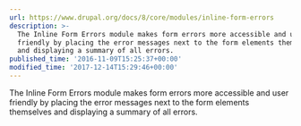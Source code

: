 ```yaml
---
url: https://www.drupal.org/docs/8/core/modules/inline-form-errors
description: >-
  The Inline Form Errors module makes form errors more accessible and user
  friendly by placing the error messages next to the form elements themselves
  and displaying a summary of all errors.
published_time: '2016-11-09T15:25:37+00:00'
modified_time: '2017-12-14T15:29:46+00:00'
---
```

The Inline Form Errors module makes form errors more accessible and user friendly by placing the error messages next to the form elements themselves and displaying a summary of all errors.
